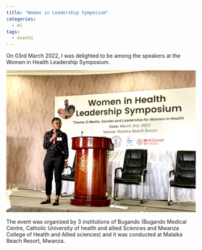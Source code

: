 ```yaml
---
title: "Women in Leadership Symposium"
categories:
  - ml
tags:
  - events
---
```

On 03rd March 2022, I was delighted to be among the speakers at the Women in Health Leadership Symposium.

<img src="/assets/images/Bugando2.jpeg" class="align-center" alt=""> 

The event was organized by 3 institutions of Bugando (Bugando Medical Centre, Catholic University of health and allied Sciences and Mwanza College of Health and Allied sciences) and it was conducted at Malaika Beach Resort, Mwanza.

<img src="/assets/images/Bugando1.JPG" class="align-center" alt="">
 
 
 
